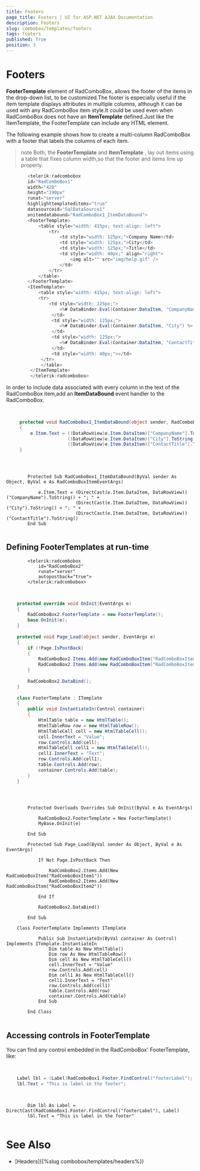 ```yaml
---
title: Footers
page_title: Footers | UI for ASP.NET AJAX Documentation
description: Footers
slug: combobox/templates/footers
tags: footers
published: True
position: 3
---
```


# Footers



__FooterTemplate__ element of RadComboBox, allows the footer of the items in the drop-down list, to be customized.The footer is especially useful if the item template displays attributes in multiple columns, although it can be used with any RadComboBox item style.It could be used even when RadComboBox does not have an __ItemTemplate__ defined.Just like the ItemTemplate, the FooterTemplate can include any HTML element.

The following example shows how to create a multi-column RadComboBox with a footer that labels the columns of each item.

>note Both, the __FooterTemplate__ and __ItemTemplate__ , lay out items using a table that fixes column width,so that the footer and items line up properly.
>


````C#
	    <telerik:radcombobox 
	    id="RadComboBox1" 
	    width="420" 
	    height="190px" 
	    runat="server"
	    highlighttemplateditems="true" 
	    datasourceid="SqlDataSource1" 
	    onitemdatabound="RadComboBox1_ItemDataBound">    
	    <FooterTemplate>        
	        <table style="width: 415px; text-align: left">            
	            <tr>               
	                <td style="width: 125px;">Company Name</td>               
	                <td style="width: 125px;">City</td>               
	                <td style="width: 125px;">Title</td>               
	                <td style="width: 40px;" align="right">                   
	                    <img alt="" src="img/help.gif" />
	                </td>            
	            </tr>        
	        </table>    
	    </FooterTemplate>    
	    <ItemTemplate>           
	        <table style="width: 415px; text-align: left">            
	        <tr>               
	            <td style="width: 125px;">                  
	                <%# DataBinder.Eval(Container.DataItem, "CompanyName") %>               
	             </td>               
	             <td style="width: 125px;">                   
	                <%# DataBinder.Eval(Container.DataItem, "City") %>               
	             </td>               
	             <td style="width: 125px;">                  
	                <%# DataBinder.Eval(Container.DataItem, "ContactTitle") %>               
	             </td>               
	             <td style="width: 40px;"></td>           
	         </tr>          
	         </table>    
	     </ItemTemplate>
	     </telerik:radcombobox>
````



In order to include data associated with every column in the text of the RadComboBox item,add an __ItemDataBound__ event handler to the RadComboBox.



````C#
	     
	
	 protected void RadComboBox1_ItemDataBound(object sender, RadComboBoxItemEventArgs e)
	 { 
	     e.Item.Text = ((DataRowView)e.Item.DataItem)["CompanyName"].ToString() + "; " +               
	                   ((DataRowView)e.Item.DataItem)["City"].ToString() + "; " +               
	                   ((DataRowView)e.Item.DataItem)["ContactTitle"].ToString();
	 }
				
````
````VB.NET
	
	
	    Protected Sub RadComboBox1_ItemDataBound(ByVal sender As Object, ByVal e As RadComboBoxItemEventArgs)
	
	        e.Item.Text = (DirectCast(e.Item.DataItem, DataRowView))("CompanyName").ToString() + "; " +
	                      (DirectCast(e.Item.DataItem, DataRowView))("City").ToString() + "; " +
	                      (DirectCast(e.Item.DataItem, DataRowView))("ContactTitle").ToString()
	    End Sub
	
````


## Defining FooterTemplates at run-time

````ASPNET
	    <telerik:radcombobox 
	        id="RadComboBox2" 
	        runat="server" 
	        autopostback="true">            
	    </telerik:radcombobox>
````





````C#
	     
	
	protected override void OnInit(EventArgs e)
	{   
	    RadComboBox2.FooterTemplate = new FooterTemplate();   
	    base.OnInit(e);
	}
	
	protected void Page_Load(object sender, EventArgs e)
	{   
	    if (!Page.IsPostBack)   
	    {       
	        RadComboBox2.Items.Add(new RadComboBoxItem("RadComboBoxItem1"));       
	        RadComboBox2.Items.Add(new RadComboBoxItem("RadComboBoxItem2"));   
	    } 
	  
	    RadComboBox2.DataBind();
	}
	
	class FooterTemplate : ITemplate
	{   
	    public void InstantiateIn(Control container)   
	    {       
	        HtmlTable table = new HtmlTable();       
	        HtmlTableRow row = new HtmlTableRow();       
	        HtmlTableCell cell = new HtmlTableCell();       
	        cell.InnerText = "Value";       
	        row.Controls.Add(cell);       
	        HtmlTableCell cell1 = new HtmlTableCell();       
	        cell1.InnerText = "Text";      
	        row.Controls.Add(cell1);       
	        table.Controls.Add(row);       
	        container.Controls.Add(table);   
	    }
	}
				
````
````VB.NET
	
	
	    Protected Overloads Overrides Sub OnInit(ByVal e As EventArgs)
	
	        RadComboBox2.FooterTemplate = New FooterTemplate()
	        MyBase.OnInit(e)
	
	    End Sub
	
	    Protected Sub Page_Load(ByVal sender As Object, ByVal e As EventArgs)
	
	        If Not Page.IsPostBack Then
	
	            RadComboBox2.Items.Add(New RadComboBoxItem("RadComboBoxItem1"))
	            RadComboBox2.Items.Add(New RadComboBoxItem("RadComboBoxItem2"))
	
	        End If
	
	        RadComboBox2.DataBind()
	
	    End Sub
	
	Class FooterTemplate Implements ITemplate 
	
	        Public Sub InstantiateIn(ByVal container As Control) Implements ITemplate.InstantiateIn
	            Dim table As New HtmlTable()
	            Dim row As New HtmlTableRow()
	            Dim cell As New HtmlTableCell()
	            cell.InnerText = "Value"
	            row.Controls.Add(cell)
	            Dim cell1 As New HtmlTableCell()
	            cell1.InnerText = "Text"
	            row.Controls.Add(cell1)
	            table.Controls.Add(row)
	            container.Controls.Add(table)
	        End Sub
	
	    End Class
	
````


## Accessing controls in FooterTemplate

You can find any control embedded in the RadComboBox' FooterTemplate, like:



````C#
	     
	
	Label lbl = (Label)RadComboBox1.Footer.FindControl("footerLabel");
	lbl.Text = "This is label in the footer";
				
````
````VB.NET
	
	    Dim lbl As Label = DirectCast(RadComboBox1.Footer.FindControl("footerLabel"), Label)
	    lbl.Text = "This is label in the footer"
	
````


# See Also

 * [Headers]({%slug combobox/templates/headers%})
